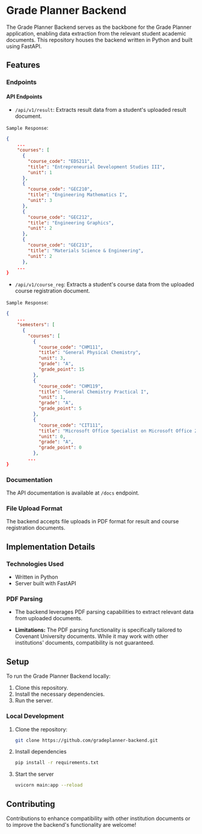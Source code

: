 # Grade Planner Backend

The Grade Planner Backend serves as the backbone for the Grade Planner application, enabling data extraction from the relevant student academic documents. This repository houses the backend written in Python and built using FastAPI.

## Features

### Endpoints

#### API Endpoints

- `/api/v1/result`: Extracts result data from a student's uploaded result document.

`Sample Response`:

```json
{
	...
    "courses": [
      {
        "course_code": "EDS211",
        "title": "Entrepreneurial Development Studies III",
        "unit": 1
      },
      {
        "course_code": "GEC210",
        "title": "Engineering Mathematics I",
        "unit": 3
      },
      {
        "course_code": "GEC212",
        "title": "Engineering Graphics",
        "unit": 2
      },
      {
        "course_code": "GEC213",
        "title": "Materials Science & Engineering",
        "unit": 2
      },
	...
}
```

- `/api/v1/course_reg`: Extracts a student's course data from the uploaded course registration document.

`Sample Response`:

```json
{
	...
    "semesters": [
      {
        "courses": [
          {
            "course_code": "CHM111",
            "title": "General Physical Chemistry",
            "unit": 3,
            "grade": "A",
            "grade_point": 15
          },
          {
            "course_code": "CHM119",
            "title": "General Chemistry Practical I",
            "unit": 1,
            "grade": "A",
            "grade_point": 5
          },
          {
            "course_code": "CIT111",
            "title": "Microsoft Office Specialist on Microsoft Office 20",
            "unit": 0,
            "grade": "A",
            "grade_point": 0
          },
		...
}
```

### Documentation

The API documentation is available at `/docs` endpoint.

### File Upload Format

The backend accepts file uploads in PDF format for result and course registration documents.

## Implementation Details

### Technologies Used

- Written in Python
- Server built with FastAPI

### PDF Parsing

- The backend leverages PDF parsing capabilities to extract relevant data from uploaded documents.

- **Limitations:** The PDF parsing functionality is specifically tailored to Covenant University documents. While it may work with other institutions' documents, compatibility is not guaranteed.

## Setup

To run the Grade Planner Backend locally:

1. Clone this repository.
2. Install the necessary dependencies.
3. Run the server.

### Local Development

1. Clone the repository:

   ```bash
   git clone https://github.com/gradeplanner-backend.git
   ```

2. Install dependencies

   ```bash
   pip install -r requirements.txt

   ```

3. Start the server

   ```bash
   uvicorn main:app --reload
   ```

## Contributing

Contributions to enhance compatibility with other institution documents or to improve the backend's functionality are welcome!
